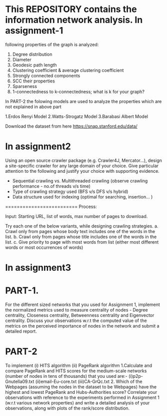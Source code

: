 This REPOSITORY contains the information network analysis.
In assignment-1 
=================
following  properties of the graph is analyzed:
1. Degree distribution
2. Diameter
3. Geodesic path length
4. Clustering coefficient & average clustering coefficient
5. Strongly connected components
6. SCC their properties
7. Sparseness
8. 1-connectedness to k-connectedness; what is k for your graph?

In PART-2 the folowing models are used to analyze the properties which are not explained in above part

1.Erdos Renyi Model
2.Watts-Strogatz Model
3.Barabasi Albert Model


Download the dataset from here 
https://snap.stanford.edu/data/

In assignment2
===============
Using an open source crawler package (e.g. Crawler4J, Mercator...), design a site-specific crawler for any large domain of your choice. Give particular attention to the following and justify your choice with supporting evidence.
- Sequential crawling vs. Multithreaded crawling (observe crawling performance - no.of threads v/s time)
- Type of crawling strategy used (BFS v/s DFS v/s hybrid)
- Data structure used for indexing (optimal for searching, insertion... )

=========================
Process:

Input:  Starting URL, list of words, max number of pages to download.

Try each one of the below variants, while designing crawling strategies.
a. Crawl only from pages whose body text includes one of the words in the list.
b. Crawl only from pages whose title includes one of the words in the list.
c. Give priority to page with most words from list (either most different words or most occurrences of words)

In assignment3
===============
PART-1.
=======
For the different sized networks that you used for Assignment 1, implement the normalized metrics used to measure centrality of nodes - Degree centrality, Closeness centrality, Betweenness centrality and Eigenvector centrality.  Discuss your observations w.r.t the computed value of the metrics on the perceived importance of nodes in the network and submit a detailed report.

 

 

PART-2
=========
To implement   (i) HITS algorithm   (ii)  PageRank algorithm
1.Calculate and compare PageRank and HITS scores for the medium-scale networks (number of nodes in tens of thousands) that you used are:-
(i)p2p-Gnutella09.txt
(ii)email-Eu-core.txt
(iii)CA-GrQc.txt
2. Which of the Webpages (assuming the nodes in the dataset to be Webpages) have the highest and lowest PageRank and Hubs-Authorities score? Correlate your observations with reference to the experiments performed in Assignment 1 (w.r.t various network properties) and write a detailed analysis of your observations, along with plots of the rank/score distribution.
